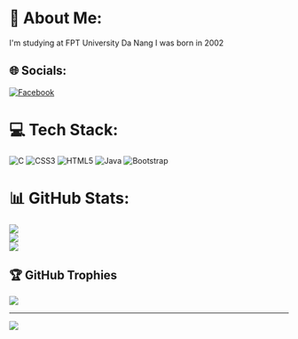 



# 💫 About Me:
I'm studying at FPT University Da Nang
I was born in 2002


## 🌐 Socials:
[![Facebook](https://img.shields.io/badge/Facebook-%231877F2.svg?logo=Facebook&logoColor=white)](https://facebook.com/profile.php?id=100010365274187) 

# 💻 Tech Stack:
![C](https://img.shields.io/badge/c-%2300599C.svg?style=for-the-badge&logo=c&logoColor=white) ![CSS3](https://img.shields.io/badge/css3-%231572B6.svg?style=for-the-badge&logo=css3&logoColor=white) ![HTML5](https://img.shields.io/badge/html5-%23E34F26.svg?style=for-the-badge&logo=html5&logoColor=white) ![Java](https://img.shields.io/badge/java-%23ED8B00.svg?style=for-the-badge&logo=java&logoColor=white) ![Bootstrap](https://img.shields.io/badge/bootstrap-%23563D7C.svg?style=for-the-badge&logo=bootstrap&logoColor=white)
# 📊 GitHub Stats:
![](https://github-readme-stats.vercel.app/api?username=tadung2809&theme=dark&hide_border=false&include_all_commits=false&count_private=false)<br/>
![](https://github-readme-streak-stats.herokuapp.com/?user=tadung2809&theme=dark&hide_border=false)<br/>
![](https://github-readme-stats.vercel.app/api/top-langs/?username=tadung2809&theme=dark&hide_border=false&include_all_commits=false&count_private=false&layout=compact)

## 🏆 GitHub Trophies
![](https://github-profile-trophy.vercel.app/?username=tadung2809&theme=radical&no-frame=true&no-bg=true&margin-w=4)

---
[![](https://visitcount.itsvg.in/api?id=tadung2809&icon=0&color=0)](https://visitcount.itsvg.in)

<!-- Proudly created with GPRM ( https://gprm.itsvg.in ) -->
